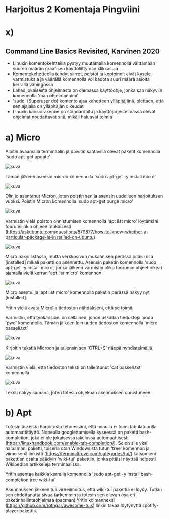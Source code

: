 # Harjoitus 2 Komentaja Pingviini

# x) 

## Command Line Basics Revisited, Karvinen 2020

- Linuxin komentokehtteilla pystyy muutamalla komennolla välttämään suuren määrän graafisen käyttöliittymän klikkailuja
- Komentokehotteella tehdyt siirrot, poistot ja kopioinnit eivät kysele varmistuksia ja väärällä komennolla voi kadota suuri määrä asioita kerralla vahingossa
- Lähes jokaisesta ohjelmasta on olemassa käyttöohje, jonka saa näkyviin komennolla 'man ohjelmannimi'
- 'sudo' (Superuser do) komento ajaa kehotteen ylläpitäjänä, olettaen, että sen ajajalla on ylläpitäjän oikeudet
- Linuxin kansiorakenne on standardoitu ja käyttöjärjestelmässä olevat ohjelmat noudattavat sitä, mikäli haluavat toimia


# a) Micro

Aloitin avaamalla terminaalin ja päivitin saatavilla olevat paketit komennolla 'sudo apt-get update'

![kuva](https://github.com/user-attachments/assets/bdf4afe7-8ff2-4cef-afa7-56b64a38bf96)

Tämän jälkeen asensin micron komennolla 'sudo apt-get -y install micro'

![kuva](https://github.com/user-attachments/assets/c08ed21b-e8c5-4272-aaa9-670838f5e6e4)

Olin jo asentanut Micron, joten poistin sen ja asensin uudelleen harjoituksen vuoksi. Poistin Micron komennolla 'sudo apt-get purge micro'

![kuva](https://github.com/user-attachments/assets/666de6b9-bf4c-4a0f-a213-f78ba5d3d958)

Varmistin vielä poiston onnistumisen komennolla 'apt list micro' löytämäni foorumilinkin ohjeen mukaisesti (https://askubuntu.com/questions/879877/how-to-know-whether-a-particular-package-is-installed-on-ubuntu)

![kuva](https://github.com/user-attachments/assets/b1f703f0-91ac-4bd5-b2db-def80600203d)

Micro näkyi listassa, mutta verkkosivun mukaan sen perässä pitäisi olla [installed] mikäli paketti on asennettu.
Asensin paketin komennolla 'sudo apt-get -y install micro', jonka jälkeen varmistin oliko foorumin ohjeet oikeat ajamalla vielä kerran 'apt list micro' komennon

![kuva](https://github.com/user-attachments/assets/08e5fb06-0697-4905-913f-4163820d9131)

Micro asentui ja 'apt list micro' komennolla paketin perässä näkyy nyt [installed].

Yritin vielä avata Microlla tiedoston nähdäkseni, että se toimii.

Varmistin, että työkansioni on sellainen, johon uskallan tiedostoja luoda 'pwd' komennolla. Tämän jälkeen loin uuden tiedoston komennolla 'micro passeli.txt'

![kuva](https://github.com/user-attachments/assets/a70a6b6b-9560-4a9e-b839-5670fb5afeb2)

Kirjoitin tekstiä Microon ja tallensin sen 'CTRL+S' näppäinyhdistelmällä

![kuva](https://github.com/user-attachments/assets/1f950094-f666-42ec-82ee-f0dfebee2165)

Varmistin vielä, että tiedoston teksti on tallentunut 'cat passeli.txt' komennolla

![kuva](https://github.com/user-attachments/assets/b9e4614c-ea3c-4b11-8b42-3279edda2538)

Teksti näkyy samana, joten totesin ohjelman asennuksen onnistuneen. 


# b) Apt

Totesin äskeistä harjoitusta tehdessäni, että minulla ei toimi tabulatuurilla automaattitäyttö. Nopealla googlettamisella kyseessä on paketti bash-completion, joka ei ole jokaisessa jakelussa automaattisesti (https://linuxhandbook.com/enable-tab-completion/). Se on siis yksi haluamani paketti, toisena otan Windowsista tutun 'tree' komennon ja viimeisenä linkistä (https://terminaltrove.com/categories/tui/) katsomieni pakettien osalta päädyin 'wiki-tui' pakettiin, jonka pitäisi näyttää helposti Wikipedian artikkeleja terminaalissa.

Yritin asentaa kaikkia kerralla komennolla 'sudo apt-get -y install bash-completion tree wiki-tui'

Asennnuksen jälkeen tuli virheilmoitus, että wiki-tui pakettia ei löydy. Tutkin sen ehdottanutta sivua tarkemmin ja totesin sen olevan osa eri paketinhallintaohjelmaa (pacman)
Yritin kolmanneksi (https://github.com/rothgar/awesome-tuis) linkin takaa löytynyttä spotify-player pakettia.








